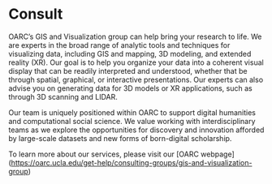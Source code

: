 # Consult

OARC’s GIS and Visualization group can help bring your research to life. We are experts in the broad range of analytic tools and techniques for visualizing data, including GIS and mapping, 3D modeling, and extended reality (XR). Our goal is to help you organize your data into a coherent visual display that can be readily interpreted and understood, whether that be through spatial, graphical, or interactive presentations. Our experts can also advise you on generating data for 3D models or XR applications, such as through 3D scanning and LIDAR. 


Our team is uniquely positioned within OARC to support digital humanities and computational social science. We value working with interdisciplinary teams as we explore the opportunities for discovery and innovation afforded by large-scale datasets and new forms of born-digital scholarship.


To learn more about our services, please visit our [OARC webpage] (https://oarc.ucla.edu/get-help/consulting-groups/gis-and-visualization-group)
